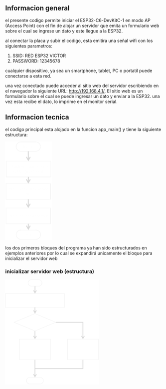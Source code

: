 ## Informacion general
el presente codigo permite iniciar el ESP32-C6-DevKitC-1 en modo AP (Access Point) con el fin de alojar un servidor que emita un formulario web sobre el cual se ingrese un dato y este llegue a la ESP32.

al conectar la placa y subir el codigo, esta emitira una señal wifi con los siguientes parametros:

1. SSID: RED ESP32 VICTOR
2. PASSWORD: 12345678

cualquier dispositivo, ya sea un smartphone, tablet, PC o portatil puede conectarse a esta red.

una vez conectado puede acceder al sitio web del servidor escribiendo en el navegador la siguiente URL: http://192.168.4.1/. El sitio web es un formulario sobre el cual se puede ingresar un dato y enviar a la ESP32. una vez esta recibe el dato, lo imprime en el monitor serial.

## Informacion tecnica 

el codigo principal esta alojado en la funcion app_main() y tiene la siguiente estructura:

<img src="assets/imagen_principal.png" alt="imagen principal" width="150">

los dos primeros bloques del programa ya han sido estructurados en ejemplos anteriores por lo cual se expandirá unicamente el bloque para inicializar el servidor web

### inicializar servidor web (estructura)

<img src="assets\diagrama_inicializar_servidor.png" alt="diagrama: bloque de inicializacion de servidor" width="300">






